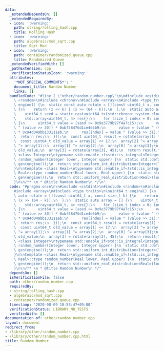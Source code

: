 ```yaml
---
data:
  _extendedDependsOn: []
  _extendedRequiredBy:
  - icon: ':warning:'
    path: string/rolling_hash.cpp
    title: Rolling Hash
  - icon: ':warning:'
    path: algebraic/mod_sqrt.cpp
    title: Sqrt Mod
  - icon: ':warning:'
    path: container/randomized_queue.cpp
    title: Randomized Queue
  _extendedVerifiedWith: []
  _pathExtension: cpp
  _verificationStatusIcon: ':warning:'
  attributes:
    '*NOT_SPECIAL_COMMENTS*': ''
    document_title: Random Number
    links: []
  bundledCode: "#line 2 \"other/random_number.cpp\"\n\n#include <cstdint>\n#include\
    \ <random>\n#include <chrono>\n#include <array>\n#include <type_traits>\n\nuint64_t\
    \ engine() {\n  static const auto rotate = [](const uint64_t x, const size_t k)\
    \ {\n    return (x << k) | (x >> (64 - k));\n  };\n  static auto array = [] {\n\
    \    uint64_t seed = static_cast<uint64_t>(std::chrono::system_clock::now().time_since_epoch().count());\n\
    \    std::array<uint64_t, 4> res{};\n    for (size_t index = 0; index < 4; index++)\
    \ {\n      uint64_t value = (seed += 0x9e3779b97f4a7c15);\n      value = (value\
    \ ^ (value >> 30)) * 0xbf58476d1ce4e5b9;\n      value = (value ^ (value >> 27))\
    \ * 0x94d049bb133111eb;\n      res[index] = value ^ (value >> 31);\n    }\n  \
    \  return res;\n  }();\n  const uint64_t result = rotate(array[1] * 5, 7) * 9;\n\
    \  const uint64_t old_value = array[1] << 17;\n  array[2] ^= array[0];\n  array[3]\
    \ ^= array[1];\n  array[1] ^= array[2];\n  array[0] ^= array[3];\n  array[2] ^=\
    \ old_value;\n  array[3] = rotate(array[3], 45);\n  return result;\n}\n\ntemplate\
    \ <class Integer>\ntypename std::enable_if<std::is_integral<Integer>::value, Integer>::type\
    \ random_number(Integer lower, Integer upper) {\n  static std::default_random_engine\
    \ gen(engine());\n  return std::uniform_int_distribution<Integer>(lower, upper)(gen);\n\
    }\n\ntemplate <class Real>\ntypename std::enable_if<!std::is_integral<Real>::value,\
    \ Real>::type random_number(Real lower, Real upper) {\n  static std::default_random_engine\
    \ gen(engine());\n  return std::uniform_real_distribution<Real>(lower, upper)(gen);\n\
    }\n\n/** \n * @title Random Number\n */\n"
  code: "#pragma once\n\n#include <cstdint>\n#include <random>\n#include <chrono>\n\
    #include <array>\n#include <type_traits>\n\nuint64_t engine() {\n  static const\
    \ auto rotate = [](const uint64_t x, const size_t k) {\n    return (x << k) |\
    \ (x >> (64 - k));\n  };\n  static auto array = [] {\n    uint64_t seed = static_cast<uint64_t>(std::chrono::system_clock::now().time_since_epoch().count());\n\
    \    std::array<uint64_t, 4> res{};\n    for (size_t index = 0; index < 4; index++)\
    \ {\n      uint64_t value = (seed += 0x9e3779b97f4a7c15);\n      value = (value\
    \ ^ (value >> 30)) * 0xbf58476d1ce4e5b9;\n      value = (value ^ (value >> 27))\
    \ * 0x94d049bb133111eb;\n      res[index] = value ^ (value >> 31);\n    }\n  \
    \  return res;\n  }();\n  const uint64_t result = rotate(array[1] * 5, 7) * 9;\n\
    \  const uint64_t old_value = array[1] << 17;\n  array[2] ^= array[0];\n  array[3]\
    \ ^= array[1];\n  array[1] ^= array[2];\n  array[0] ^= array[3];\n  array[2] ^=\
    \ old_value;\n  array[3] = rotate(array[3], 45);\n  return result;\n}\n\ntemplate\
    \ <class Integer>\ntypename std::enable_if<std::is_integral<Integer>::value, Integer>::type\
    \ random_number(Integer lower, Integer upper) {\n  static std::default_random_engine\
    \ gen(engine());\n  return std::uniform_int_distribution<Integer>(lower, upper)(gen);\n\
    }\n\ntemplate <class Real>\ntypename std::enable_if<!std::is_integral<Real>::value,\
    \ Real>::type random_number(Real lower, Real upper) {\n  static std::default_random_engine\
    \ gen(engine());\n  return std::uniform_real_distribution<Real>(lower, upper)(gen);\n\
    }\n\n/** \n * @title Random Number\n */"
  dependsOn: []
  isVerificationFile: false
  path: other/random_number.cpp
  requiredBy:
  - string/rolling_hash.cpp
  - algebraic/mod_sqrt.cpp
  - container/randomized_queue.cpp
  timestamp: '2020-08-09 10:53:47+09:00'
  verificationStatus: LIBRARY_NO_TESTS
  verifiedWith: []
documentation_of: other/random_number.cpp
layout: document
redirect_from:
- /library/other/random_number.cpp
- /library/other/random_number.cpp.html
title: Random Number
---
```

